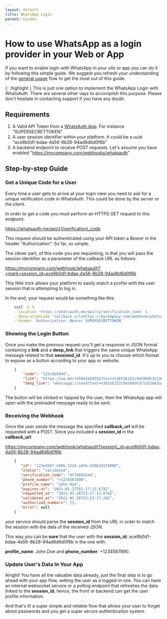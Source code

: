 ```yaml
---
layout: default
title: WhatsApp Login
parent: Guides
---
```

# How to use WhatsApp as a login provider in your Web or App
If you want to enable login with WhatsApp in your site or app you can do it by following this simple guide. We suggest you refresh your understanding of the [general usage](/faq/how-it-works.md) flow to get the most out of this guide.

{: .highlight }
This is just one option to implement the WhatsApp Login with WhatsAuth. There are several other vays to accomplish this purpose. Please don't hesitate in contacting support if you have any doubt.

## Requirements

1.  A Valid API Token from a [WhatsAuth App](/guides/how-to-create-your-first-app-in-whatsauth-and-test-it.html). For instance "SUPERSECRETTOKEN"
2.  A user session identifier within your platform. It could be a uuid "ace9b0d1-bdaa-4a56-8b28-94ad8d6d0f6b"
3.  A backend endpoint to receive POST requests. Let's assume you have enabled "https://mycompany.com/webhooks/whatsauth"

## Step-by-step Guide

### Get a Unique Code for a User

Every time a user gets to arrive at your login view you need to ask for a unique verification code in WhatsAuth. This could be done by the server or the client. 

In order to get a code you must perform an HTTPS GET request to this endpoint:

  

https://whatsauth.me/api/v1/verification\_code

  

This request should be authenticated using your API token a _Bearer_ in the header "Authorization". So far, so simple.

The clever part, of this code you are requesting, is that you will pass the session identifier as a parameter of the callback URL as follows:

  

https://mycompany.com/webhook/whatsauth?<mark>session_id=ace9b0d1-bdaa-4a56-8b28-94ad8d6d0f6b</mark>

  

This little trick allows your platform to easily match a profile with the user session that is attempting to log in.

In the end, your request would be something like this:

  
```bash
    curl -G \
    --location 'https://whatsauth.me/api/v1/verification_code' \
    --data-urlencode 'callback_url=https://mycompany.com/webhook/whatsauth?session_id=ace9b0d1-bdaa-4a56-8b28-94ad8d6d0f6b' \
    --header 'Authorization: Bearer SUPERSECRETTOKEN'
```

  

### Showing the Login Button

Once you make the previous request you'll get a response in JSON format containing a **link** and a **deep\_link** that triggers the same unique WhatsApp message related to that **sessiond\_id**. It's up to you to choose which format to expose as a button according to your app or website.

  
```json
    {
        "code": "322c9a59dd",
        "link": "https://wa.me/+56943426553?text=%3E%3E322c9a59dd%3C%3C%0AJust%20tap%20the%20%22send%22%20button.",
        "deep_link": "whatsapp://send?text=%3E%3E322c9a59dd%3C%3C%0AJust%20tap%20the%20%22send%22%20button.&phone=+56943426553"
    }
```

The button will be clicked or tapped by the user, then the WhatsApp app will open with the preloaded message ready to be sent.

  

### Receiving the Webhook

Once the user sends the message the specified **callback\_url** will be requested with a POST. Since you included a **session\_id** in the **callback\_url**:

  

https://mycompany.com/webhook/whatsauth?session\_id=ace9b0d1-bdaa-4a56-8b28-94ad8d6d0f6b

  
```json
    {
       "id": "123e4567-e89b-12d3-a456-426614174000",
       "status": "validated",
       "verification_code": "9f76681bd4",
       "phone_number": "+1234567890",
       "profile_name": "John Doe",
       "expires_at": "2021-01-27T01:17:13.674Z",
       "requested_at": "2021-01-26T23:17:13.674Z",
       "validated_at": "2021-01-26T23:23:17.28Z",
       "authorized_numbers": [],
       "error": null
    }
```


your service should parse the **session\_id** from the URL in order to match the session with the data of the received JSON.

This way you can be **sure** that the user with the **session\_id**: ace9b0d1-bdaa-4a56-8b28-94ad8d6d0f6b is the one with:

**profile\_name**: John Doe and **phone\_number**: +1234567890.

  

### Update User's Data In Your App

Alright! You have all the valuable data already, just the final step is to go ahead with your app flow, setting the user as a logged-in one. You can have an internal websocket service or a polling endpoint that refreshes the data linked to the **session\_id**, hence, the front or backend can get the user profile information.

  

And that's it! a super simple and reliable flow that allows your user to forget about passwords and you get a super secure authentication system.